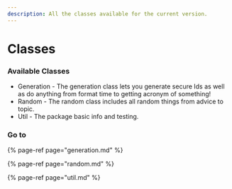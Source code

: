 ```yaml
---
description: All the classes available for the current version.
---
```


# Classes

### Available Classes

* Generation - The generation class lets you generate secure Ids as well as do anything from format time to getting acronym of something!
* Random - The random class includes all random things from advice to topic.
* Util - The package basic info and testing.

### Go to

{% page-ref page="generation.md" %}

{% page-ref page="random.md" %}

{% page-ref page="util.md" %}





